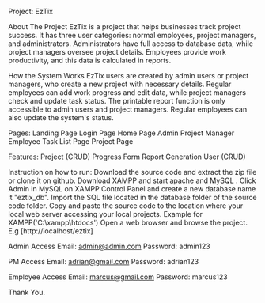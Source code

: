 Project: EzTix

About The Project
EzTix is a project that helps businesses track project success. It has three user categories: normal employees, project managers, and administrators. Administrators have full access to database data, while project managers oversee project details. Employees provide work productivity, and this data is calculated in reports.

How the System Works
EzTix users are created by admin users or project managers, who create a new project with necessary details. Regular employees can add work progress and edit data, while project managers check and update task status. The printable report function is only accessible to admin users and project managers. Regular employees can also update the system's status.

Pages:
Landing Page
Login Page
Home Page
Admin
Project Manager
Employee
Task List Page
Project Page

Features:
Project (CRUD)
Progress Form
Report Generation
User (CRUD)

Instruction on how to run:
Download the source code and extract the zip file or clone it on github.
Download XAMPP and start apache and MySQL .
Click Admin in MySQL on XAMPP Control Panel and create a new database name it "eztix_db".
Import the SQL file located in the database folder of the source code folder.
Copy and paste the source code to the location where your local web server accessing your local projects. Example for XAMPP('C:\xampp\htdocs')
Open a web browser and browse the project. E.g [http://localhost/eztix]

Admin Access
Email: admin@admin.com
Password: admin123

PM Access
Email: adrian@gmail.com
Password: adrian123

Employee Access
Email: marcus@gmail.com
Password: marcus123

Thank You.
